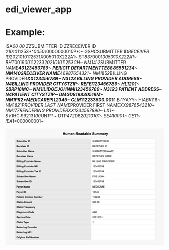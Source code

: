 # edi_viewer_app

Example:
==========

ISA*00*     *00*     *ZZ*SUBMITTER ID     *ZZ*RECEIVER ID     *210101*1253*^*00501*000000001*0*P*:~
GS*HC*SUBMITTER ID*RECEIVER ID*20210101*1253*1*X*005010X222A1~
ST*837*0001*005010X222A1~
BHT*0019*00*112233*20210101*1253*CH~
NM1*41*2*SUBMITTER NAME*****46*123456789~
PER*IC*IT DEPARTMENT*TE*8885551234~
NM1*40*2*RECEIVER NAME*****46*987654321~
NM1*85*2*BILLING PROVIDER*****XX*123456789~
N3*123 BILLING PROVIDER ADDRESS~
N4*BILLING PROVIDER CITY*ST*ZIP~
REF*EI*123456789~
HL*1**20*1~
SBR*P*18*MC~
NM1*IL*1*DOE*JOHN****MI*123456789~
N3*123 PATIENT ADDRESS~
N4*PATIENT CITY*ST*ZIP~
DMG*D8*19830519*M~
NM1*PR*2*MEDICARE*****PI*12345~
CLM*112233*500.00***11:B:1*Y*A*Y*Y~
HI*ABK*I16~
NM1*82*1*PROVIDER LAST NAME*PROVIDER FIRST NAME****XX*9876543210~
NM1*77*RENDERING PROVIDER****XX*1234567890~
LX*1~
SV1*HC:99213*100*UN*1***~
DTP*472*D8*20210101~
SE*41*0001~
GE*1*1~
IEA*1*000000001~

![alt text](https://github.com/biranchi2018/edi_viewer_app/blob/main/EDI_Summary.png?raw=true)
